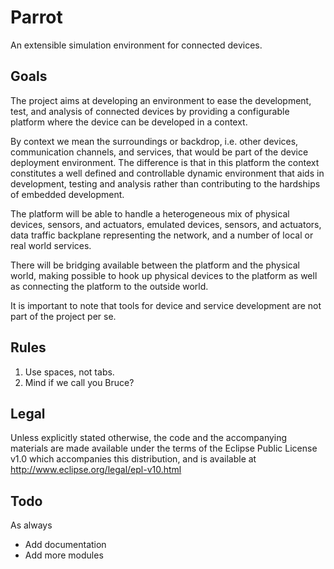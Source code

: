 Parrot
======

An extensible simulation environment for connected devices.

Goals
-----
The project aims at developing an environment to ease the development, test, and analysis of connected devices by providing a configurable platform where the device can be developed in a context.

By context we mean the surroundings or backdrop, i.e. other devices, communication channels, and services, that would be part of the device deployment environment. The difference is that in this platform the context constitutes a well defined and controllable dynamic environment that aids in development, testing and analysis rather than contributing to the hardships of embedded development.

The platform will be able to handle a heterogeneous mix of physical devices, sensors, and actuators, emulated devices, sensors, and actuators, data traffic backplane representing the network, and a number of local or real world services. 

There will be bridging available between the platform and the physical world, making possible to hook up physical devices to the platform as well as connecting the platform to the outside world. 

It is important to note that tools for device and service development are not part of the project per se.

Rules
-----
1. Use spaces, not tabs.
2. Mind if we call you Bruce?

Legal
-----
Unless explicitly stated otherwise, the code and the accompanying materials are made available under the terms of the Eclipse Public License v1.0 which accompanies this distribution, and is available at http://www.eclipse.org/legal/epl-v10.html


Todo
----
As always

* Add documentation
* Add more modules
